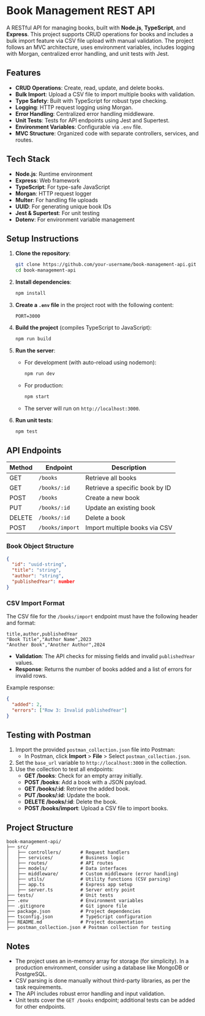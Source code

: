 # Book Management REST API

A RESTful API for managing books, built with **Node.js**, **TypeScript**, and **Express**. This project supports CRUD operations for books and includes a bulk import feature via CSV file upload with manual validation. The project follows an MVC architecture, uses environment variables, includes logging with Morgan, centralized error handling, and unit tests with Jest.

## Features

- **CRUD Operations**: Create, read, update, and delete books.
- **Bulk Import**: Upload a CSV file to import multiple books with validation.
- **Type Safety**: Built with TypeScript for robust type checking.
- **Logging**: HTTP request logging using Morgan.
- **Error Handling**: Centralized error handling middleware.
- **Unit Tests**: Tests for API endpoints using Jest and Supertest.
- **Environment Variables**: Configurable via `.env` file.
- **MVC Structure**: Organized code with separate controllers, services, and routes.

## Tech Stack

- **Node.js**: Runtime environment
- **Express**: Web framework
- **TypeScript**: For type-safe JavaScript
- **Morgan**: HTTP request logger
- **Multer**: For handling file uploads
- **UUID**: For generating unique book IDs
- **Jest & Supertest**: For unit testing
- **Dotenv**: For environment variable management


## Setup Instructions

1. **Clone the repository**:
   ```bash
   git clone https://github.com/your-username/book-management-api.git
   cd book-management-api
   ```

2. **Install dependencies**:
   ```bash
   npm install
   ```

3. **Create a `.env` file** in the project root with the following content:
   ```plaintext
   PORT=3000
   ```

4. **Build the project** (compiles TypeScript to JavaScript):
   ```bash
   npm run build
   ```

5. **Run the server**:
   - For development (with auto-reload using nodemon):
     ```bash
     npm run dev
     ```
   - For production:
     ```bash
     npm start
     ```
   - The server will run on `http://localhost:3000`.

6. **Run unit tests**:
   ```bash
   npm test
   ```

## API Endpoints

| Method | Endpoint            | Description                     |
|--------|---------------------|---------------------------------|
| GET    | `/books`            | Retrieve all books              |
| GET    | `/books/:id`        | Retrieve a specific book by ID  |
| POST   | `/books`            | Create a new book               |
| PUT    | `/books/:id`        | Update an existing book         |
| DELETE | `/books/:id`        | Delete a book                   |
| POST   | `/books/import`     | Import multiple books via CSV   |

### Book Object Structure

```json
{
  "id": "uuid-string",
  "title": "string",
  "author": "string",
  "publishedYear": number
}
```

### CSV Import Format

The CSV file for the `/books/import` endpoint must have the following header and format:

```csv
title,author,publishedYear
"Book Title","Author Name",2023
"Another Book","Another Author",2024
```

- **Validation**: The API checks for missing fields and invalid `publishedYear` values.
- **Response**: Returns the number of books added and a list of errors for invalid rows.

Example response:
```json
{
  "added": 2,
  "errors": ["Row 3: Invalid publishedYear"]
}
```

## Testing with Postman

1. Import the provided `postman_collection.json` file into Postman:
   - In Postman, click **Import** > **File** > Select `postman_collection.json`.
2. Set the `base_url` variable to `http://localhost:3000` in the collection.
3. Use the collection to test all endpoints:
   - **GET /books**: Check for an empty array initially.
   - **POST /books**: Add a book with a JSON payload.
   - **GET /books/:id**: Retrieve the added book.
   - **PUT /books/:id**: Update the book.
   - **DELETE /books/:id**: Delete the book.
   - **POST /books/import**: Upload a CSV file to import books.

## Project Structure

```plaintext
book-management-api/
├── src/
│   ├── controllers/       # Request handlers
│   ├── services/          # Business logic
│   ├── routes/            # API routes
│   ├── models/            # Data interfaces
│   ├── middleware/        # Custom middleware (error handling)
│   ├── utils/             # Utility functions (CSV parsing)
│   ├── app.ts             # Express app setup
│   ├── server.ts          # Server entry point
├── tests/                 # Unit tests
├── .env                   # Environment variables
├── .gitignore             # Git ignore file
├── package.json           # Project dependencies
├── tsconfig.json          # TypeScript configuration
├── README.md              # Project documentation
├── postman_collection.json # Postman collection for testing
```

## Notes

- The project uses an in-memory array for storage (for simplicity). In a production environment, consider using a database like MongoDB or PostgreSQL.
- CSV parsing is done manually without third-party libraries, as per the task requirements.
- The API includes robust error handling and input validation.
- Unit tests cover the `GET /books` endpoint; additional tests can be added for other endpoints.


